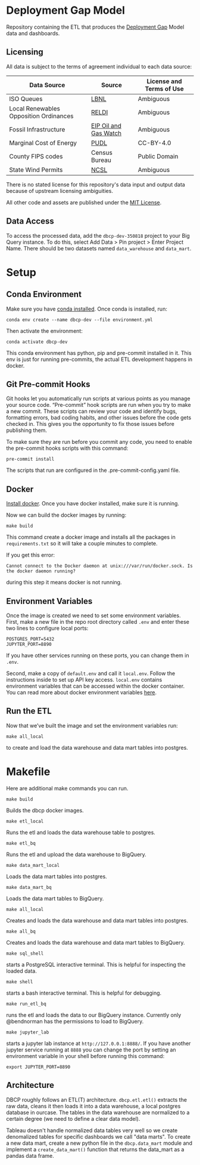 # Deployment Gap Model

Repository containing the ETL that produces the [Deployment Gap](https://www.deploymentgap.fund/) Model data and dashboards.

## Licensing

All data is subject to the terms of agreement individual to each data source:

| Data Source                            | Source                                                                                                       | License and Terms of Use |
| -------------------------------------- | ------------------------------------------------------------------------------------------------------------ | ------------------------ |
| ISO Queues                             | [LBNL](https://emp.lbl.gov/generation-storage-and-hybrid-capacity)                                           | Ambiguous                |
| Local Renewables Opposition Ordinances | [RELDI](https://climate.law.columbia.edu/sites/default/files/content/RELDI%20report%20updated%209.10.21.pdf) | Ambiguous                |
| Fossil Infrastructure                  | [EIP Oil and Gas Watch](https://oilandgaswatch.org/)                                                         | Ambiguous                |
| Marginal Cost of Energy                | [PUDL](https://github.com/catalyst-cooperative/pudl)                                                         | CC-BY-4.0                |
| County FIPS codes                      | Census Bureau                                                                                                | Public Domain            |
| State Wind Permits                     | [NCSL](https://www.ncsl.org/research/energy/state-wind-energy-siting.aspx)                                   | Ambiguous                |

There is no stated license for this repository's data input and output data because of upstream licensing ambiguities.

All other code and assets are published under the [MIT License](https://opensource.org/licenses/MIT).

## Data Access
To access the processed data, add the `dbcp-dev-350818` project to your Big Query instance. To do this, select Add Data > Pin project > Enter Project Name. There should be two datasets named `data_warehouse` and `data_mart`.

# Setup

## Conda Environment

Make sure you have [conda installed](https://docs.conda.io/projects/conda/en/latest/user-guide/install/index.html). Once conda is installed, run:

```
conda env create --name dbcp-dev --file environment.yml
```

Then activate the environment:

```
conda activate dbcp-dev
```

This conda environment has python, pip and pre-commit installed in it. This env is just for running pre-commits, the actual ETL development happens in docker.

## Git Pre-commit Hooks

Git hooks let you automatically run scripts at various points as you manage your source code. “Pre-commit” hook scripts are run when you try to make a new commit. These scripts can review your code and identify bugs, formatting errors, bad coding habits, and other issues before the code gets checked in. This gives you the opportunity to fix those issues before publishing them.

To make sure they are run before you commit any code, you need to enable the pre-commit hooks scripts with this command:

```
pre-commit install
```

The scripts that run are configured in the .pre-commit-config.yaml file.

## Docker

[Install docker](https://docs.docker.com/get-docker/). Once you have docker installed, make sure it is running.

Now we can build the docker images by running:

```
make build
```

This command create a docker image and installs all the packages in `requirements.txt` so it will take a couple minutes to complete.

If you get this error:

```
Cannot connect to the Docker daemon at unix:///var/run/docker.sock. Is the docker daemon running?
```

during this step it means docker is not running.

## Environment Variables

Once the image is created we need to set some environment variables. First, make a new file in the repo root directory called `.env` and enter these two lines to configure local ports:

```
POSTGRES_PORT=5432
JUPYTER_PORT=8890
```

If you have other services running on these ports, you can change them in `.env`.

Second, make a copy of `default.env` and call it `local.env`. Follow the instructions inside to set up API key access. `local.env` contains environment variables that can be accessed within the docker container. You can read more about docker environment variables [here](https://docs.docker.com/compose/environment-variables/).

## Run the ETL

Now that we’ve built the image and set the environment variables run:

```
make all_local
```

to create and load the data warehouse and data mart tables into postgres.

# Makefile

Here are additional make commands you can run.

```
make build
```

Builds the dbcp docker images.

```
make etl_local
```

Runs the etl and loads the data warehouse table to postgres.

```
make etl_bq
```

Runs the etl and upload the data warehouse to BigQuery.

```
make data_mart_local
```

Loads the data mart tables into postgres.

```
make data_mart_bq
```

Loads the data mart tables to BigQuery.

```
make all_local
```

Creates and loads the data warehouse and data mart tables into postgres.

```
make all_bq
```

Creates and loads the data warehouse and data mart tables to BigQuery.

```
make sql_shell
```

starts a PostgreSQL interactive terminal. This is helpful for inspecting the loaded data.

```
make shell
```

starts a bash interactive terminal. This is helpful for debugging.

```
make run_etl_bq
```

runs the etl and loads the data to our BigQuery instance. Currently only @bendnorman has the permissions to load to BigQuery.

```
make jupyter_lab
```

starts a jupyter lab instance at `http://127.0.0.1:8888/`. If you have another jupyter service running at `8888` you can change the port by setting an environment variable in your shell before running this command:

```
export JUPYTER_PORT=8890
```

## Architecture

DBCP roughly follows an ETL(T) architecture. `dbcp.etl.etl()` extracts the raw data, cleans it then loads it into a data warehouse, a local postgres database in ourcase. The tables in the data warehouse are normalized to a certain degree (we need to define a clear data model).

Tableau doesn't handle normalized data tables very well so we create denomalized tables for specific dashboards we call "data marts". To create a new data mart, create a new python file in the `dbcp.data_mart` module and implement a `create_data_mart()` function that returns the data_mart as a pandas data frame.

